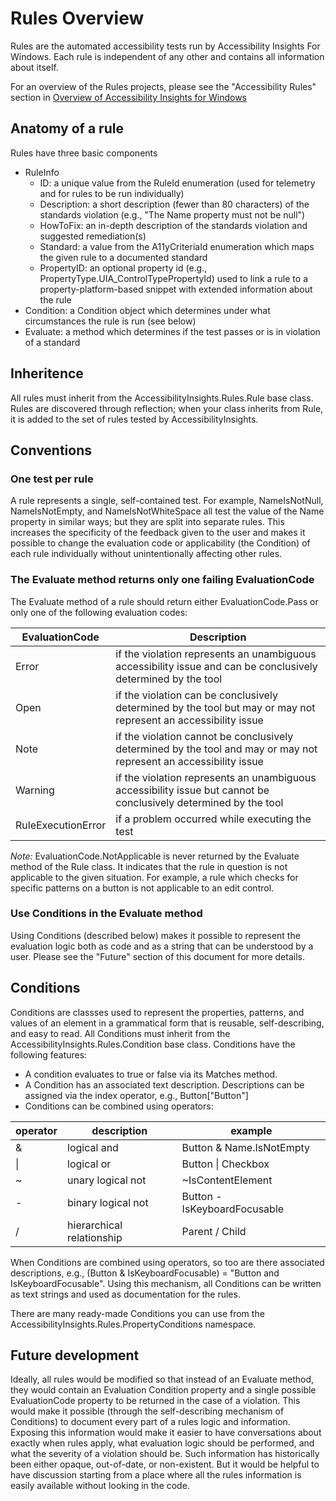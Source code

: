 # Rules Overview

Rules are the automated accessibility tests run by Accessibility Insights For Windows. Each rule is independent of any other and contains all information about itself.

For an overview of the Rules projects, please see the "Accessibility Rules" section in [Overview of Accessibility Insights for Windows](./overview.md)

## Anatomy of a rule

Rules have three basic components

- RuleInfo
   - ID: a unique value from the RuleId enumeration (used for telemetry and for rules to be run individually)
   - Description: a short description (fewer than 80 characters) of the standards violation (e.g., "The Name property must not be null")
   - HowToFix: an in-depth description of the standards violation and suggested remediation(s)
   - Standard: a value from the A11yCriteriaId enumeration which maps the given rule to a documented standard
   - PropertyID: an optional property id (e.g., PropertyType.UIA_ControlTypePropertyId) used to link a rule to a property-platform-based snippet with extended information about the rule
- Condition: a Condition object which determines under what circumstances the rule is run (see below)
- Evaluate: a method which determines if the test passes or is in violation of a standard

## Inheritence

All rules must inherit from the AccessibilityInsights.Rules.Rule base class. Rules are discovered through reflection; when your class inherits from Rule,  it is added to the set of rules tested by AccessibilityInsights. 

## Conventions

### One test per rule

A rule represents a single, self-contained test. For example, NameIsNotNull, NameIsNotEmpty, and NameIsNotWhiteSpace all test the value of the Name property in similar ways; but they are split into separate rules. This increases the specificity of the feedback given to the user and makes it possible to change the evaluation code or applicability (the Condition) of each rule individually without unintentionally affecting other rules.

### The Evaluate method returns only one failing EvaluationCode

The Evaluate method of a rule should return either EvaluationCode.Pass or only one of the following evaluation codes:

EvaluationCode | Description
--- | ---
Error | if the violation represents an unambiguous accessibility issue and can be conclusively determined by the tool
Open | if the violation can be conclusively determined by the tool but may or may not represent an accessibility issue
Note | if the violation cannot be conclusively determined by the tool and may or may not represent an accessibility issue
Warning | if the violation represents an unambiguous accessibility issue but cannot be conclusively determined by the tool
RuleExecutionError | if a problem occurred while executing the test

_Note:_ EvaluationCode.NotApplicable is never returned by the Evaluate method of the Rule class. It indicates that the rule in question is not applicable to the given situation. For example, a rule which checks for specific patterns on a button is not applicable to an edit control.

### Use Conditions in the Evaluate method

Using Conditions (described below) makes it possible to represent the evaluation logic both as code and as a string that can be understood by a user. Please see the "Future" section of this document for more details.

## Conditions

Conditions are classses used to represent the properties, patterns, and values of an element in a grammatical form that is reusable, self-describing, and easy to read. All Conditions must inherit from the AccessibilityInsights.Rules.Condition base class. Conditions have the following features:

- A condition evaluates to true or false via its Matches method.
- A Condition has an associated text description. Descriptions can be assigned via the index operator, e.g., Button["Button"]
- Conditions can be combined using operators:

operator | description | example
--- | --- | ---
& | logical and | Button & Name.IsNotEmpty
&#124; | logical or | Button &#124; Checkbox
~ | unary logical not | ~IsContentElement
&#45; | binary logical not | Button - IsKeyboardFocusable
/ | hierarchical relationship | Parent / Child

When Conditions are combined using operators, so too are there associated descriptions, e.g., (Button & IsKeyboardFocusable) = "Button and IsKeyboardFocusable". Using this mechanism, all Conditions can be written as text strings and used as documentation for the rules.

There are many ready-made Conditions you can use from the AccessibilityInsights.Rules.PropertyConditions namespace.

## Future development

Ideally, all rules would be modified so that instead of an Evaluate method, they would contain an Evaluation Condition property and a single possible EvaluationCode property to be returned in the case of a violation. This would make it possible (through the self-describing mechanism of Conditions) to document every part of a rules logic and information. Exposing this information would make it easier to have conversations about exactly when rules apply, what evaluation logic should be performed, and what the severity of a violation should be. Such information has historically been either opaque, out-of-date, or non-existent. But it would be helpful to have discussion starting from a place where all the rules information is easily available without looking in the code.
